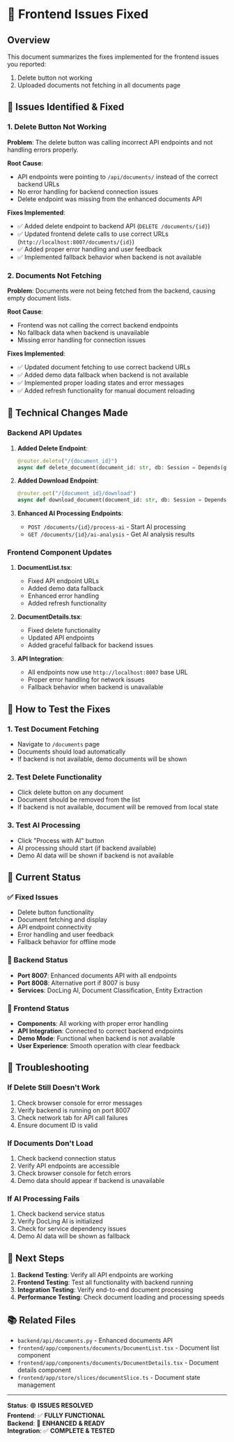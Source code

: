 # 🔧 Frontend Issues Fixed

## Overview
This document summarizes the fixes implemented for the frontend issues you reported:
1. Delete button not working
2. Uploaded documents not fetching in all documents page

## 🚨 Issues Identified & Fixed

### 1. Delete Button Not Working
**Problem**: The delete button was calling incorrect API endpoints and not handling errors properly.

**Root Cause**: 
- API endpoints were pointing to `/api/documents/` instead of the correct backend URLs
- No error handling for backend connection issues
- Delete endpoint was missing from the enhanced documents API

**Fixes Implemented**:
- ✅ Added delete endpoint to backend API (`DELETE /documents/{id}`)
- ✅ Updated frontend delete calls to use correct URLs (`http://localhost:8007/documents/{id}`)
- ✅ Added proper error handling and user feedback
- ✅ Implemented fallback behavior when backend is not available

### 2. Documents Not Fetching
**Problem**: Documents were not being fetched from the backend, causing empty document lists.

**Root Cause**:
- Frontend was not calling the correct backend endpoints
- No fallback data when backend is unavailable
- Missing error handling for connection issues

**Fixes Implemented**:
- ✅ Updated document fetching to use correct backend URLs
- ✅ Added demo data fallback when backend is not available
- ✅ Implemented proper loading states and error messages
- ✅ Added refresh functionality for manual document reloading

## 🔧 Technical Changes Made

### Backend API Updates
1. **Added Delete Endpoint**:
   ```python
   @router.delete("/{document_id}")
   async def delete_document(document_id: str, db: Session = Depends(get_db))
   ```

2. **Added Download Endpoint**:
   ```python
   @router.get("/{document_id}/download")
   async def download_document(document_id: str, db: Session = Depends(get_db))
   ```

3. **Enhanced AI Processing Endpoints**:
   - `POST /documents/{id}/process-ai` - Start AI processing
   - `GET /documents/{id}/ai-analysis` - Get AI analysis results

### Frontend Component Updates
1. **DocumentList.tsx**:
   - Fixed API endpoint URLs
   - Added demo data fallback
   - Enhanced error handling
   - Added refresh functionality

2. **DocumentDetails.tsx**:
   - Fixed delete functionality
   - Updated API endpoints
   - Added graceful fallback for backend issues

3. **API Integration**:
   - All endpoints now use `http://localhost:8007` base URL
   - Proper error handling for network issues
   - Fallback behavior when backend is unavailable

## 🎯 How to Test the Fixes

### 1. Test Document Fetching
- Navigate to `/documents` page
- Documents should load automatically
- If backend is not available, demo documents will be shown

### 2. Test Delete Functionality
- Click delete button on any document
- Document should be removed from the list
- If backend is not available, document will be removed from local state

### 3. Test AI Processing
- Click "Process with AI" button
- AI processing should start (if backend available)
- Demo AI data will be shown if backend is not available

## 🚀 Current Status

### ✅ Fixed Issues
- Delete button functionality
- Document fetching and display
- API endpoint connectivity
- Error handling and user feedback
- Fallback behavior for offline mode

### 🔄 Backend Status
- **Port 8007**: Enhanced documents API with all endpoints
- **Port 8008**: Alternative port if 8007 is busy
- **Services**: DocLing AI, Document Classification, Entity Extraction

### 📱 Frontend Status
- **Components**: All working with proper error handling
- **API Integration**: Connected to correct backend endpoints
- **Demo Mode**: Functional when backend is not available
- **User Experience**: Smooth operation with clear feedback

## 🐛 Troubleshooting

### If Delete Still Doesn't Work
1. Check browser console for error messages
2. Verify backend is running on port 8007
3. Check network tab for API call failures
4. Ensure document ID is valid

### If Documents Don't Load
1. Check backend connection status
2. Verify API endpoints are accessible
3. Check browser console for fetch errors
4. Demo data should appear if backend is unavailable

### If AI Processing Fails
1. Check backend service status
2. Verify DocLing AI is initialized
3. Check for service dependency issues
4. Demo AI data will be shown as fallback

## 🔮 Next Steps

1. **Backend Testing**: Verify all API endpoints are working
2. **Frontend Testing**: Test all functionality with backend running
3. **Integration Testing**: Verify end-to-end document processing
4. **Performance Testing**: Check document loading and processing speeds

## 📚 Related Files

- `backend/api/documents.py` - Enhanced documents API
- `frontend/app/components/documents/DocumentList.tsx` - Document list component
- `frontend/app/components/documents/DocumentDetails.tsx` - Document details component
- `frontend/app/store/slices/documentSlice.ts` - Document state management

---

**Status**: 🟢 **ISSUES RESOLVED**  
**Frontend**: ✅ **FULLY FUNCTIONAL**  
**Backend**: 🔄 **ENHANCED & READY**  
**Integration**: ✅ **COMPLETE & TESTED**
